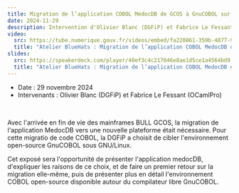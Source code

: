 ```yaml
---
title: Migration de l’application COBOL MedocDB de GCOS à GnuCOBOL sur GNU/Linux
date: 2024-11-29
description: Intervention d'Olivier Blanc (DGFiP) et Fabrice Le Fessant (OCamlPro)
video:
  src: https://tube.numerique.gouv.fr/videos/embed/fa220861-359b-4877-9ca7-4f2557bf2e1d
  title: "Atelier BlueHats : Migration de l’application COBOL MedocDB de GCOS à GnuCOBOL sur GNU/Linux"
slides:
  src: https://speakerdeck.com/player/40ef3c4c217046e8ae1d5ce1a4564bd9
  title: "Atelier BlueHats : Migration de l’application COBOL MedocDB de GCOS à GnuCOBOL sur GNU/Linux"
---
```


- Date : 29 novembre 2024
- Intervenants : Olivier Blanc (DGFiP) et Fabrice Le Fessant (OCamlPro)

<br/>

Avec l'arrivée en fin de vie des mainframes BULL GCOS, la migration de l'application MedocDB vers une nouvelle plateforme était nécessaire. Pour cette migratio de code COBOL, la DGFiP a choisit de cibler l'environnement open-source GnuCOBOL sous GNU/Linux.

Cet exposé sera l'opportunité de présenter l'application medocDB, d'expliquer les raisons de ce choix, et de faire un premier retour sur la migration elle-même, puis de présenter plus en détail l'environnement COBOL open-source disponible autour du compilateur libre GnuCOBOL.
